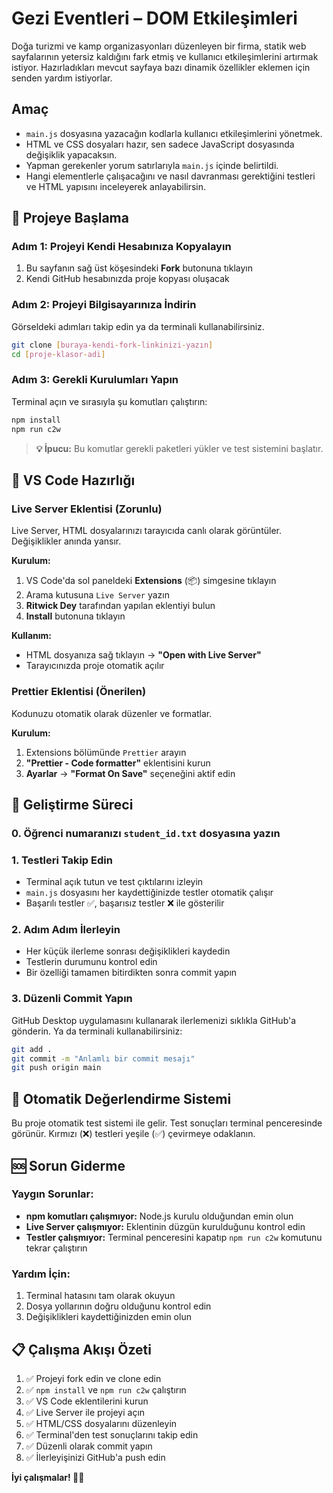 # Gezi Eventleri – DOM Etkileşimleri

Doğa turizmi ve kamp organizasyonları düzenleyen bir firma, statik web sayfalarının yetersiz kaldığını fark etmiş ve kullanıcı etkileşimlerini artırmak istiyor.
Hazırladıkları mevcut sayfaya bazı dinamik özellikler eklemen için senden yardım istiyorlar.

## Amaç

- `main.js` dosyasına yazacağın kodlarla kullanıcı etkileşimlerini yönetmek.
- HTML ve CSS dosyaları hazır, sen sadece JavaScript dosyasında değişiklik yapacaksın.
- Yapman gerekenler yorum satırlarıyla `main.js` içinde belirtildi.
- Hangi elementlerle çalışacağını ve nasıl davranması gerektiğini testleri ve HTML yapısını inceleyerek anlayabilirsin.

## 🚀 Projeye Başlama

### Adım 1: Projeyi Kendi Hesabınıza Kopyalayın

1. Bu sayfanın sağ üst köşesindeki **Fork** butonuna tıklayın
2. Kendi GitHub hesabınızda proje kopyası oluşacak

### Adım 2: Projeyi Bilgisayarınıza İndirin

Görseldeki adımları takip edin ya da terminali kullanabilirsiniz.

```bash
git clone [buraya-kendi-fork-linkinizi-yazın]
cd [proje-klasor-adi]
```

### Adım 3: Gerekli Kurulumları Yapın

Terminal açın ve sırasıyla şu komutları çalıştırın:

```bash
npm install
npm run c2w
```

> **💡 İpucu:** Bu komutlar gerekli paketleri yükler ve test sistemini başlatır.

## 🔧 VS Code Hazırlığı

### Live Server Eklentisi (Zorunlu)

Live Server, HTML dosyalarınızı tarayıcıda canlı olarak görüntüler. Değişiklikler anında yansır.

**Kurulum:**

1. VS Code'da sol paneldeki **Extensions** (📦) simgesine tıklayın
2. Arama kutusuna `Live Server` yazın
3. **Ritwick Dey** tarafından yapılan eklentiyi bulun
4. **Install** butonuna tıklayın

**Kullanım:**

- HTML dosyanıza sağ tıklayın → **"Open with Live Server"**
- Tarayıcınızda proje otomatik açılır

### Prettier Eklentisi (Önerilen)

Kodunuzu otomatik olarak düzenler ve formatlar.

**Kurulum:**

1. Extensions bölümünde `Prettier` arayın
2. **"Prettier - Code formatter"** eklentisini kurun
3. **Ayarlar** → **"Format On Save"** seçeneğini aktif edin

## 📝 Geliştirme Süreci

### 0. Öğrenci numaranızı `student_id.txt` dosyasına yazın 

### 1. Testleri Takip Edin

- Terminal açık tutun ve test çıktılarını izleyin
- `main.js` dosyasını her kaydettiğinizde testler otomatik çalışır
- Başarılı testler ✅, başarısız testler ❌ ile gösterilir

### 2. Adım Adım İlerleyin

- Her küçük ilerleme sonrası değişiklikleri kaydedin
- Testlerin durumunu kontrol edin
- Bir özelliği tamamen bitirdikten sonra commit yapın

### 3. Düzenli Commit Yapın

GitHub Desktop uygulamasını kullanarak ilerlemenizi sıklıkla GitHub'a gönderin.
Ya da terminali kullanabilirsiniz:

```bash
git add .
git commit -m "Anlamlı bir commit mesajı"
git push origin main
```

## 🧪 Otomatik Değerlendirme Sistemi

Bu proje otomatik test sistemi ile gelir. Test sonuçları terminal penceresinde görünür. Kırmızı (❌) testleri yeşile (✅) çevirmeye odaklanın.

## 🆘 Sorun Giderme

### Yaygın Sorunlar:

- **npm komutları çalışmıyor:** Node.js kurulu olduğundan emin olun
- **Live Server çalışmıyor:** Eklentinin düzgün kurulduğunu kontrol edin
- **Testler çalışmıyor:** Terminal penceresini kapatıp `npm run c2w` komutunu tekrar çalıştırın

### Yardım İçin:

1. Terminal hatasını tam olarak okuyun
2. Dosya yollarının doğru olduğunu kontrol edin
3. Değişiklikleri kaydettiğinizden emin olun

## 📋 Çalışma Akışı Özeti

1. ✅ Projeyi fork edin ve clone edin
2. ✅ `npm install` ve `npm run c2w` çalıştırın
3. ✅ VS Code eklentilerini kurun
4. ✅ Live Server ile projeyi açın
5. ✅ HTML/CSS dosyalarını düzenleyin
6. ✅ Terminal'den test sonuçlarını takip edin
7. ✅ Düzenli olarak commit yapın
8. ✅ İlerleyişinizi GitHub'a push edin

**İyi çalışmalar! 🎨✨**

